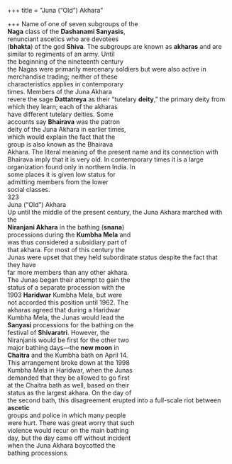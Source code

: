 +++
title = "Juna (“Old”) Akhara"

+++
Name of one of seven subgroups of the  
**Naga** class of the **Dashanami Sanyasis**,  
renunciant ascetics who are devotees  
(**bhakta**) of the god **Shiva**. The subgroups are known as **akharas** and are  
similar to regiments of an army. Until  
the beginning of the nineteenth century  
the Nagas were primarily mercenary soldiers but were also active in merchandise trading; neither of these  
characteristics applies in contemporary  
times. Members of the Juna Akhara  
revere the sage **Dattatreya** as their “tutelary **deity**,” the primary deity from  
which they learn; each of the akharas  
have different tutelary deities. Some  
accounts say **Bhairava** was the patron  
deity of the Juna Akhara in earlier times,  
which would explain the fact that the  
group is also known as the Bhairava  
Akhara. The literal meaning of the present name and its connection with  
Bhairava imply that it is very old. In contemporary times it is a large organization found only in northern India. In  
some places it is given low status for  
admitting members from the lower  
social classes.  
323  
Juna (“Old”) Akhara  
Up until the middle of the present century, the Juna Akhara marched with the  
**Niranjani Akhara** in the bathing (**snana**)  
processions during the **Kumbha Mela** and  
was thus considered a subsidiary part of  
that akhara. For most of this century the  
Junas were upset that they held subordinate status despite the fact that they have  
far more members than any other akhara.  
The Junas began their attempt to gain the  
status of a separate procession with the  
1903 **Haridwar** Kumbha Mela, but were  
not accorded this position until 1962. The  
akharas agreed that during a Haridwar  
Kumbha Mela, the Junas would lead the  
**Sanyasi** processions for the bathing on the  
festival of **Shivaratri**. However, the  
Niranjanis would be first for the other two  
major bathing days—the **new moon** in  
**Chaitra** and the Kumbha bath on April 14.  
This arrangement broke down at the 1998  
Kumbha Mela in Haridwar, when the Junas  
demanded that they be allowed to go first  
at the Chaitra bath as well, based on their  
status as the largest akhara. On the day of  
the second bath, this disagreement erupted into a full-scale riot between **ascetic**  
groups and police in which many people  
were hurt. There was great worry that such  
violence would recur on the main bathing  
day, but the day came off without incident  
when the Juna Akhara boycotted the  
bathing processions.
